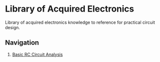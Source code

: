 # Library of Acquired Electronics

Library of acquired electronics knowledge to reference for practical circuit design.

## Navigation
1. [Basic RC Circuit Analysis](/RC/README.md)

